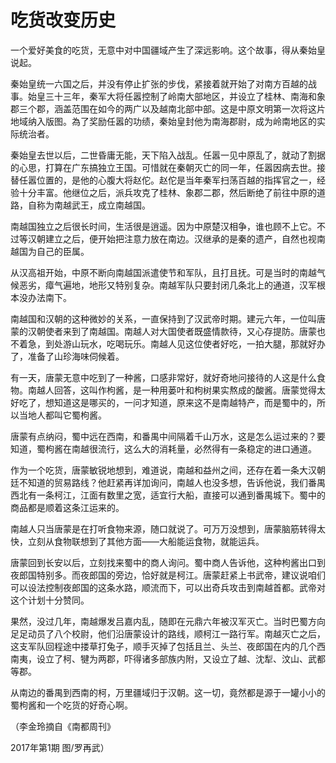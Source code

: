 # 吃货改变历史

一个爱好美食的吃货，无意中对中国疆域产生了深远影响。这个故事，得从秦始皇说起。 

秦始皇统一六国之后，并没有停止扩张的步伐，紧接着就开始了对南方百越的战事。始皇三十三年，秦军大将任嚣控制了岭南大部地区，并设立了桂林、南海和象郡三个郡，涵盖范围在如今的两广以及越南北部中部。这是中原文明第一次将这片地域纳入版图。為了奖励任嚣的功绩，秦始皇封他为南海郡尉，成为岭南地区的实际统治者。 

秦始皇去世以后，二世昏庸无能，天下陷入战乱。任嚣一见中原乱了，就动了割据的心思，打算在广东搞独立王国。可惜就在秦朝灭亡的同一年，任嚣因病去世。接替任嚣位置的，是他的心腹大将赵佗。赵佗是当年秦军扫荡百越的指挥官之一，经验十分丰富。他继位之后，派兵攻克了桂林、象郡二郡，然后断绝了前往中原的道路，自称为南越武王，成立南越国。 

南越国独立之后很长时间，生活很是逍遥。因为中原楚汉相争，谁也顾不上它。不过等汉朝建立之后，便开始把注意力放在南边。汉继承的是秦的遗产，自然也视南越国为自己的臣属。 

从汉高祖开始，中原不断向南越国派遣使节和军队，且打且抚。可是当时的南越气候恶劣，瘴气遍地，地形又特别复杂。南越军队只要封闭几条北上的通道，汉军根本没办法南下。 

南越国和汉朝的这种微妙的关系，一直保持到了汉武帝时期。建元六年，一位叫唐蒙的汉朝使者来到了南越国。南越人对大国使者既盛情款待，又心存提防。唐蒙也不着急，到处游山玩水，吃喝玩乐。南越人见这位使者好吃，一拍大腿，那就好办了，准备了山珍海味伺候着。 

有一天，唐蒙无意中吃到了一种酱，口感非常好，就好奇地问接待的人这是什么食物。南越人回答，这叫作枸酱，是一种用蒌叶和枸树果实熬成的酸酱。唐蒙觉得太好吃了，想知道这是哪买的，一问才知道，原来这不是南越特产，而是蜀中的，所以当地人都叫它蜀枸酱。 

唐蒙有点纳闷，蜀中远在西南，和番禺中间隔着千山万水，这是怎么运过来的？要知道，蜀枸酱在南越很流行，这么大的消耗量，必然得有一条稳定的进口通道。 

作为一个吃货，唐蒙敏锐地想到，难道说，南越和益州之间，还存在着一条大汉朝廷不知道的贸易路线？他赶紧再详加询问，南越人也没多想，告诉他说，我们番禺西北有一条柯江，江面有数里之宽，适宜行大船，直接可以通到番禺城下。蜀中的商品都是顺着这条江运来的。 

南越人只当唐蒙是在打听食物来源，随口就说了。可万万没想到，唐蒙脑筋转得太快，立刻从食物联想到了其他方面——大船能运食物，就能运兵。 

唐蒙回到长安以后，立刻找来蜀中的商人询问。蜀中商人告诉他，这种枸酱出口到夜郎国特别多。而夜郎国的旁边，恰好就是柯江。唐蒙赶紧上书武帝，建议说咱们可以设法控制夜郎国的这条水路，顺流而下，可以出奇兵攻击到南越首都。武帝对这个计划十分赞同。 

果然，没过几年，南越爆发吕嘉内乱，随即在元鼎六年被汉军灭亡。当时巴蜀方向足足动员了八个校尉，他们沿唐蒙设计的路线，顺柯江一路行军。南越灭亡之后，这支军队回程途中搂草打兔子，顺手灭掉了包括且兰、头兰、夜郎国在内的几个西南夷，设立了柯、犍为两郡，吓得诸多部族内附，又设立了越、沈犁、汶山、武都等郡。 

从南边的番禺到西南的柯，万里疆域归于汉朝。这一切，竟然都是源于一罐小小的蜀枸酱和一个吃货的好奇心啊。 

（李金玲摘自《南都周刊》 

2017年第1期 图/罗再武）